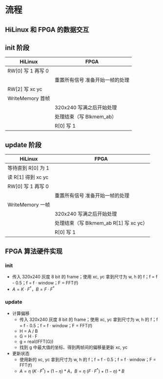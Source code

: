 # 流程

## HiLinux 和 FPGA 的数据交互

## init 阶段

| HiLinux | FPGA |
| - | - |
| RW[0] 写 1 再写 0 |  |
|  | 重置所有信号  准备开始一帧的处理 |
| RW[2] 写 xc yc |  |
| WriteMemory 首帧 |  |
|  | 320x240 写满之后开始处理 |
|  | 处理结束（写 Blkmem_ab） |
|  | R[0] 写 1 |

## update 阶段

| HiLinux | FPGA |
| - | - |
| 等待直到 R[0] 为 1 |  |
| 读 R[1] 得到 xc yc |  |
| RW[0] 写 1 再写 0 |  |
|  | 重置所有信号  准备开始一帧的处理 |
| WriteMemory 一帧 |  |
|  | 320x240 写满之后开始处理 |
|  | 处理结束（写 Blkmem_ab  R[1] 写 xc yc） |
|  | R[0] 写 1 |

## FPGA 算法硬件实现

### init

- 传入 320x240 灰度 8 bit 的 frame；使用 xc, yc 拿到尺寸为 w, h 的 f；f = f - 0.5；f = f · window；F = FFT(f)
- $A = K · F^*$，$B = F · F^*$

### update

- 计算偏移
    - 传入 320x240 灰度 8 bit 的 frame；使用 xc, yc 拿到尺寸为 w, h 的 f；f = f - 0.5；f = f · window；F = FFT(f)
    - H = A / B
    - G = H · F
    - g = real(IFFT(G))
    - 找到 g 中最大值的坐标、得到两帧间的偏移量更新 xc, yc
- 更新状态
    - 使用新的 xc, yc 拿到尺寸为 w, h 的 f；f = f - 0.5；f = f · window；F = FFT(f)
    - $A = \eta\ (K · F^*) + (1 - \eta) * A$，$B = \eta\ (F · F^*) + (1 - \eta) * B$
